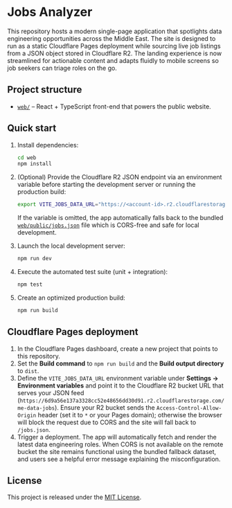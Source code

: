 # Jobs Analyzer

This repository hosts a modern single-page application that spotlights data engineering opportunities across the Middle
East. The site is designed to run as a static Cloudflare Pages deployment while sourcing live job listings from a JSON
object stored in Cloudflare R2. The landing experience is now streamlined for actionable content and adapts fluidly to
mobile screens so job seekers can triage roles on the go.

## Project structure

- [`web/`](web/) – React + TypeScript front-end that powers the public website.

## Quick start

1. Install dependencies:

   ```bash
   cd web
   npm install
   ```

2. (Optional) Provide the Cloudflare R2 JSON endpoint via an environment variable before starting the development server
   or running the production build:

   ```bash
   export VITE_JOBS_DATA_URL="https://<account-id>.r2.cloudflarestorage.com/me-data-jobs"
   ```

   If the variable is omitted, the app automatically falls back to the bundled [`web/public/jobs.json`](web/public/jobs.json)
   file which is CORS-free and safe for local development.

3. Launch the local development server:

   ```bash
   npm run dev
   ```

4. Execute the automated test suite (unit + integration):

   ```bash
   npm test
   ```

5. Create an optimized production build:

   ```bash
   npm run build
   ```

## Cloudflare Pages deployment

1. In the Cloudflare Pages dashboard, create a new project that points to this repository.
2. Set the **Build command** to `npm run build` and the **Build output directory** to `dist`.
3. Define the `VITE_JOBS_DATA_URL` environment variable under **Settings → Environment variables** and point it to the
   Cloudflare R2 bucket URL that serves your JSON feed (`https://6d9a56e137a3328cc52e48656dd30d91.r2.cloudflarestorage.com/me-data-jobs`).
   Ensure your R2 bucket sends the `Access-Control-Allow-Origin` header (set it to `*` or your Pages domain); otherwise the
   browser will block the request due to CORS and the site will fall back to `/jobs.json`.
4. Trigger a deployment. The app will automatically fetch and render the latest data engineering roles. When CORS is not
   available on the remote bucket the site remains functional using the bundled fallback dataset, and users see a helpful
   error message explaining the misconfiguration.

## License

This project is released under the [MIT License](LICENSE).

